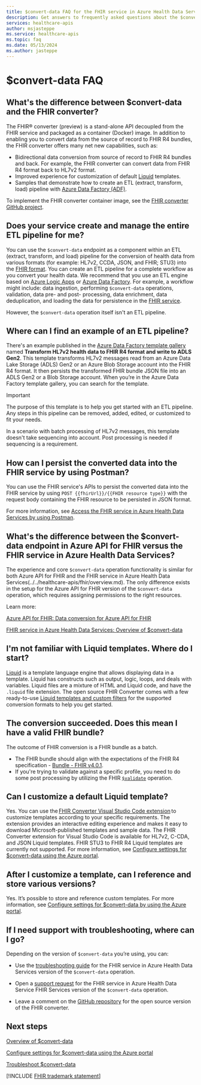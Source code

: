 ```yaml
---
title: $convert-data FAQ for the FHIR service in Azure Health Data Services
description: Get answers to frequently asked questions about the $convert-data operation.
services: healthcare-apis
author: msjasteppe
ms.service: healthcare-apis
ms.topic: faq
ms.date: 05/13/2024
ms.author: jasteppe
---
```


# $convert-data FAQ

## What's the difference between $convert-data and the FHIR converter?

The FHIR&reg; converter (preview) is a stand-alone API decoupled from the FHIR service and packaged as a container (Docker) image. In addition to enabling you to convert data from the source of record to FHIR R4 bundles, the FHIR converter offers many net new capabilities, such as:

- Bidirectional data conversion from source of record to FHIR R4 bundles and back. For example, the FHIR converter can convert data from FHIR R4 format back to HL7v2 format.
- Improved experience for customization of default [Liquid](https://shopify.github.io/liquid/) templates. 
- Samples that demonstrate how to create an ETL (extract, transform, load) pipeline with [Azure Data Factory (ADF)](../../data-factory/introduction.md).
 
To implement the FHIR converter container image, see the [FHIR converter GitHub project](https://github.com/microsoft/fhir-converter).

## Does your service create and manage the entire ETL pipeline for me?

You can use the `$convert-data` endpoint as a component within an ETL (extract, transform, and load) pipeline for the conversion of health data from various formats (for example: HL7v2, CCDA, JSON, and FHIR; STU3) into the [FHIR format](https://www.hl7.org/fhir/R4/). You can create an ETL pipeline for a complete workflow as you convert your health data. We recommend that you use an ETL engine based on [Azure Logic Apps](../../logic-apps/logic-apps-overview.md) or [Azure Data Factory](../../data-factory/introduction.md). For example, a workflow might include: data ingestion, performing `$convert-data` operations, validation, data pre- and post- processing, data enrichment, data deduplication, and loading the data for persistence in the [FHIR service](overview.md). 

However, the `$convert-data` operation itself isn't an ETL pipeline.

## Where can I find an example of an ETL pipeline? 

There's an example published in the [Azure Data Factory template gallery](../../data-factory/solution-templates-introduction.md#template-gallery) named **Transform HL7v2 health data to FHIR R4 format and write to ADLS Gen2**. This template transforms HL7v2 messages read from an Azure Data Lake Storage (ADLS) Gen2 or an Azure Blob Storage account into the FHIR R4 format. It then persists the transformed FHIR bundle JSON file into an ADLS Gen2 or a Blob Storage account. When you’re in the Azure Data Factory template gallery, you can search for the template.

> [!IMPORTANT]
> The purpose of this template is to help you get started with an ETL pipeline. Any steps in this pipeline can be removed, added, edited, or customized to fit your needs.  
>
> In a scenario with batch processing of HL7v2 messages, this template doesn't take sequencing into account. Post processing is needed if sequencing is a requirement. 

## How can I persist the converted data into the FHIR service by using Postman?

You can use the FHIR service's APIs to persist the converted data into the FHIR service by using `POST {{fhirUrl}}/{{FHIR resource type}}` with the request body containing the FHIR resource to be persisted in JSON format. 

For more information, see [Access the FHIR service in Azure Health Data Services by using Postman](use-postman.md).

## What's the difference between the $convert-data endpoint in Azure API for FHIR versus the FHIR service in Azure Health Data Services?

The experience and core `$convert-data` operation functionality is similar for both Azure API for FHIR and the FHIR service in Azure Health Data Services(../../healthcare-apis/fhir/overview.md). The only difference exists in the setup for the Azure API for FHIR version of the `$convert-data` operation, which requires assigning permissions to the right resources. 

Learn more:

[Azure API for FHIR: Data conversion for Azure API for FHIR](../../healthcare-apis/azure-api-for-fhir/convert-data.md)

[FHIR service in Azure Health Data Services: Overview of $convert-data](convert-data-overview.md)

## I'm not familiar with Liquid templates. Where do I start?

[Liquid](https://shopify.github.io/liquid/) is a template language engine that allows displaying data in a template. Liquid has constructs such as output, logic, loops, and deals with variables. Liquid files are a mixture of HTML and Liquid code, and have the `.liquid` file extension. The open source FHIR Converter comes with a few ready-to-use [Liquid templates and custom filters](https://github.com/microsoft/FHIR-Converter/tree/main/data/Templates) for the supported conversion formats to help you get started.

## The conversion succeeded. Does this mean I have a valid FHIR bundle?

The outcome of FHIR conversion is a FHIR bundle as a batch. 
* The FHIR bundle should align with the expectations of the FHIR R4 specification - [Bundle - FHIR v4.0.1](http://hl7.org/fhir/R4/Bundle.html).
* If you're trying to validate against a specific profile, you need to do some post processing by utilizing the FHIR [`$validate`](validation-against-profiles.md) operation.

## Can I customize a default Liquid template? 

Yes. You can use the [FHIR Converter Visual Studio Code extension](https://marketplace.visualstudio.com/items?itemName=ms-azuretools.vscode-health-fhir-converter) to customize templates according to your specific requirements. The extension provides an interactive editing experience and makes it easy to download Microsoft-published templates and sample data. The FHIR Converter extension for Visual Studio Code is available for HL7v2, C-CDA, and JSON Liquid templates. FHIR STU3 to FHIR R4 Liquid templates are currently not supported. For more information, see [Configure settings for $convert-data using the Azure portal](convert-data-configuration.md).

## After I customize a template, can I reference and store various versions?

Yes. It’s possible to store and reference custom templates. For more information, see [Configure settings for $convert-data by using the Azure portal](convert-data-configuration.md).

## If I need support with troubleshooting, where can I go?

Depending on the version of `$convert-data` you’re using, you can:

* Use the [troubleshooting guide](convert-data-troubleshoot.md) for the FHIR service in Azure Health Data Services version of the `$convert-data` operation.

* Open a [support request](../../azure-portal/supportability/how-to-create-azure-support-request.md) for the FHIR service in Azure Health Data Service FHIR Services version of the `$convert-data` operation.

* Leave a comment on the [GitHub repository](https://github.com/microsoft/FHIR-Converter/issues) for the open source version of the FHIR converter.

## Next steps

[Overview of $convert-data](convert-data-overview.md)

[Configure settings for $convert-data using the Azure portal](convert-data-configuration.md)

[Troubleshoot $convert-data](convert-data-troubleshoot.md)

[!INCLUDE [FHIR trademark statement](../includes/healthcare-apis-fhir-trademark.md)]
